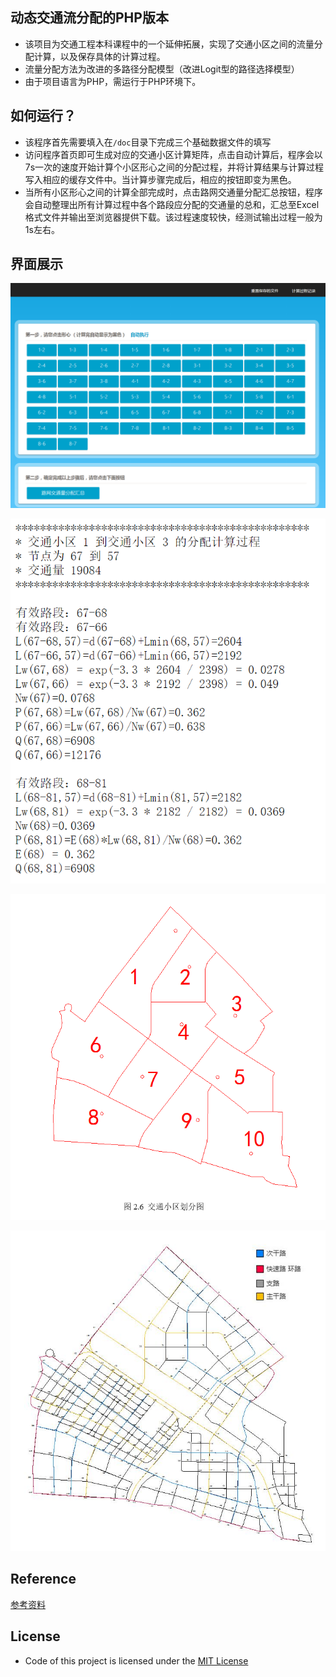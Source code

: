 ## 动态交通流分配的PHP版本
* 该项目为交通工程本科课程中的一个延伸拓展，实现了交通小区之间的流量分配计算，以及保存具体的计算过程。
* 流量分配方法为改进的多路径分配模型（改进Logit型的路径选择模型）
* 由于项目语言为PHP，需运行于PHP环境下。

## 如何运行？
* 该程序首先需要填入在`/doc`目录下完成三个基础数据文件的填写
* 访问程序首页即可生成对应的交通小区计算矩阵，点击自动计算后，程序会以7s一次的速度开始计算个小区形心之间的分配过程，并将计算结果与计算过程写入相应的缓存文件中。当计算步骤完成后，相应的按钮即变为黑色。
* 当所有小区形心之间的计算全部完成时，点击路网交通量分配汇总按钮，程序会自动整理出所有计算过程中各个路段应分配的交通量的总和，汇总至Excel格式文件并输出至浏览器提供下载。该过程速度较快，经测试输出过程一般为1s左右。

## 界面展示
![主界面](https://raw.githubusercontent.com/resuly/Traffic-Flow-Distribution-with-PHP/master/images/index.png)

![计算过程](https://raw.githubusercontent.com/resuly/Traffic-Flow-Distribution-with-PHP/master/images/progress.png)

![交通小区信息](https://raw.githubusercontent.com/resuly/Traffic-Flow-Distribution-with-PHP/master/images/zone.png)

![路网信息](https://raw.githubusercontent.com/resuly/Traffic-Flow-Distribution-with-PHP/master/images/Roads.jpg)


## Reference
[参考资料](images/交通流分配.pdf)

## License
* Code of this project is licensed under the [MIT License](https://github.com/racaljk/hosts/blob/master/LICENSE)
